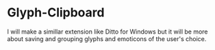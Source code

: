 # Glyph-Clipboard
I will make a simillar extension like Ditto for Windows but it will be more about saving and grouping glyphs and emoticons of the user's choice.
